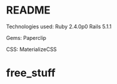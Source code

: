 # README
Technologies used:
Ruby 2.4.0p0
Rails 5.1.1

Gems:
Paperclip

CSS:
MaterializeCSS

# free_stuff
